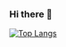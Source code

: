 ### Hi there 👋
[![Top Langs](https://github-readme-stats.vercel.app/api/top-langs/?username=gagharutyunyan&layout=compact)](https://github.com/anuraghazra/github-readme-stats)
<!--
**gagharutyunyan/gagharutyunyan** is a ✨ _special_ ✨ repository because its `README.md` (this file) appears on your GitHub profile.

Here are some ideas to get you started:

- 🔭 I’m currently working on ...
- 🌱 I’m currently learning ...
- 👯 I’m looking to collaborate on ...
- 🤔 I’m looking for help with ...
- 💬 Ask me about ...
- 📫 How to reach me: ...
- 😄 Pronouns: ...
- ⚡ Fun fact: ...
-->
